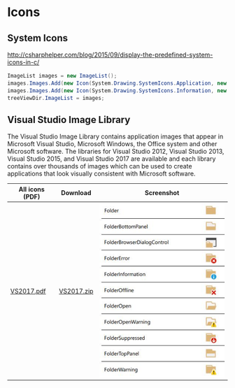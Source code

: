# Icons

## System Icons
http://csharphelper.com/blog/2015/09/display-the-predefined-system-icons-in-c/

```cs
ImageList images = new ImageList();
images.Images.Add(new Icon(System.Drawing.SystemIcons.Application, new Size(16, 16)));
images.Images.Add(new Icon(System.Drawing.SystemIcons.Information, new Size(16, 16)));
treeViewDir.ImageList = images;
```

## Visual Studio Image Library
The Visual Studio Image Library contains application images that appear in Microsoft Visual Studio, Microsoft Windows, the Office system and other Microsoft software. The libraries for Visual Studio 2012, Visual Studio 2013, Visual Studio 2015, and Visual Studio 2017 are available and each library contains over thousands of images which can be used to create applications that look visually consistent with Microsoft software. 

All icons (PDF) | Download | Screenshot
---|---|---
[VS2017.pdf](https://github.com/swharden/code-notes/raw/master/Csharp/misc/Visual%20Studio%20Image%20Library%202017.pdf) | [VS2017.zip](https://www.microsoft.com/en-us/download/details.aspx?id=35825) | ![](misc/icons-folder.JPG)
